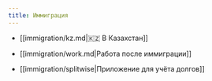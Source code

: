```yaml
---
title: Иммиграция
---
```

- [[immigration/kz.md|🇰🇿 В Казахстан]]

- [[immigration/work.md|Работа после иммиграции]]
- [[immigration/splitwise|Приложение для учёта долгов]]

